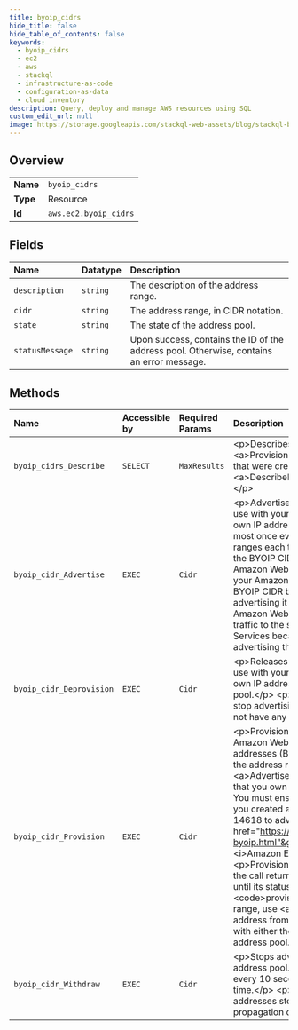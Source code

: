 ```yaml
---
title: byoip_cidrs
hide_title: false
hide_table_of_contents: false
keywords:
  - byoip_cidrs
  - ec2
  - aws    
  - stackql
  - infrastructure-as-code
  - configuration-as-data
  - cloud inventory
description: Query, deploy and manage AWS resources using SQL
custom_edit_url: null
image: https://storage.googleapis.com/stackql-web-assets/blog/stackql-blog-post-featured-image.png
---
```

  
    

## Overview
<table><tbody>
<tr><td><b>Name</b></td><td><code>byoip_cidrs</code></td></tr>
<tr><td><b>Type</b></td><td>Resource</td></tr>
<tr><td><b>Id</b></td><td><code>aws.ec2.byoip_cidrs</code></td></tr>
</tbody></table>

## Fields
| Name | Datatype | Description |
|:-----|:---------|:------------|
| `description` | `string` | The description of the address range. |
| `cidr` | `string` | The address range, in CIDR notation. |
| `state` | `string` | The state of the address pool. |
| `statusMessage` | `string` | Upon success, contains the ID of the address pool. Otherwise, contains an error message. |
## Methods
| Name | Accessible by | Required Params | Description |
|:-----|:--------------|:----------------|:------------|
| `byoip_cidrs_Describe` | `SELECT` | `MaxResults` | &lt;p&gt;Describes the IP address ranges that were specified in calls to &lt;a&gt;ProvisionByoipCidr&lt;/a&gt;.&lt;/p&gt; &lt;p&gt;To describe the address pools that were created when you provisioned the address ranges, use &lt;a&gt;DescribePublicIpv4Pools&lt;/a&gt; or &lt;a&gt;DescribeIpv6Pools&lt;/a&gt;.&lt;/p&gt; |
| `byoip_cidr_Advertise` | `EXEC` | `Cidr` | &lt;p&gt;Advertises an IPv4 or IPv6 address range that is provisioned for use with your Amazon Web Services resources through bring your own IP addresses (BYOIP).&lt;/p&gt; &lt;p&gt;You can perform this operation at most once every 10 seconds, even if you specify different address ranges each time.&lt;/p&gt; &lt;p&gt;We recommend that you stop advertising the BYOIP CIDR from other locations when you advertise it from Amazon Web Services. To minimize down time, you can configure your Amazon Web Services resources to use an address from a BYOIP CIDR before it is advertised, and then simultaneously stop advertising it from the current location and start advertising it through Amazon Web Services.&lt;/p&gt; &lt;p&gt;It can take a few minutes before traffic to the specified addresses starts routing to Amazon Web Services because of BGP propagation delays.&lt;/p&gt; &lt;p&gt;To stop advertising the BYOIP CIDR, use &lt;a&gt;WithdrawByoipCidr&lt;/a&gt;.&lt;/p&gt; |
| `byoip_cidr_Deprovision` | `EXEC` | `Cidr` | &lt;p&gt;Releases the specified address range that you provisioned for use with your Amazon Web Services resources through bring your own IP addresses (BYOIP) and deletes the corresponding address pool.&lt;/p&gt; &lt;p&gt;Before you can release an address range, you must stop advertising it using &lt;a&gt;WithdrawByoipCidr&lt;/a&gt; and you must not have any IP addresses allocated from its address range.&lt;/p&gt; |
| `byoip_cidr_Provision` | `EXEC` | `Cidr` | &lt;p&gt;Provisions an IPv4 or IPv6 address range for use with your Amazon Web Services resources through bring your own IP addresses (BYOIP) and creates a corresponding address pool. After the address range is provisioned, it is ready to be advertised using &lt;a&gt;AdvertiseByoipCidr&lt;/a&gt;.&lt;/p&gt; &lt;p&gt;Amazon Web Services verifies that you own the address range and are authorized to advertise it. You must ensure that the address range is registered to you and that you created an RPKI ROA to authorize Amazon ASNs 16509 and 14618 to advertise the address range. For more information, see &lt;a href="https://docs.aws.amazon.com/AWSEC2/latest/UserGuide/ec2-byoip.html"&gt;Bring your own IP addresses (BYOIP)&lt;/a&gt; in the &lt;i&gt;Amazon Elastic Compute Cloud User Guide&lt;/i&gt;.&lt;/p&gt; &lt;p&gt;Provisioning an address range is an asynchronous operation, so the call returns immediately, but the address range is not ready to use until its status changes from &lt;code&gt;pending-provision&lt;/code&gt; to &lt;code&gt;provisioned&lt;/code&gt;. To monitor the status of an address range, use &lt;a&gt;DescribeByoipCidrs&lt;/a&gt;. To allocate an Elastic IP address from your IPv4 address pool, use &lt;a&gt;AllocateAddress&lt;/a&gt; with either the specific address from the address pool or the ID of the address pool.&lt;/p&gt; |
| `byoip_cidr_Withdraw` | `EXEC` | `Cidr` | &lt;p&gt;Stops advertising an address range that is provisioned as an address pool.&lt;/p&gt; &lt;p&gt;You can perform this operation at most once every 10 seconds, even if you specify different address ranges each time.&lt;/p&gt; &lt;p&gt;It can take a few minutes before traffic to the specified addresses stops routing to Amazon Web Services because of BGP propagation delays.&lt;/p&gt; |
